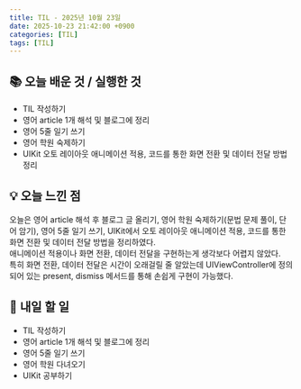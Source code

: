 ```yaml
---
title: TIL - 2025년 10월 23일
date: 2025-10-23 21:42:00 +0900
categories: [TIL]
tags: [TIL]
---
```


## 📚 **오늘 배운 것 / 실행한 것**

- TIL 작성하기
- 영어 article 1개 해석 및 블로그에 정리
- 영어 5줄 일기 쓰기
- 영어 학원 숙제하기
- UIKit 오토 레이아웃 애니메이션 적용, 코드를 통한 화면 전환 및 데이터 전달 방법 정리

## 💡 **오늘 느낀 점**

오늘은 영어 article 해석 후 블로그 글 올리기, 영어 학원 숙제하기(문법 문제 풀이, 단어 암기), 영어 5줄 일기 쓰기, UIKit에서 오토 레이아웃 애니메이션 적용, 코드를 통한 화면 전환 및 데이터 전달 방법을 정리하였다.<br>
애니메이션 적용이나 화면 전환, 데이터 전달을 구현하는게 생각보다 어렵지 않았다.<br>
특히 화면 전환, 데이터 전달은 시간이 오래걸릴 줄 알았는데 UIViewController에 정의되어 있는 present, dismiss 메서드를 통해 손쉽게 구현이 가능했다.

## 🎯 **내일 할 일**

- TIL 작성하기
- 영어 article 1개 해석 및 블로그에 정리
- 영어 5줄 일기 쓰기
- 영어 학원 다녀오기
- UIKit 공부하기